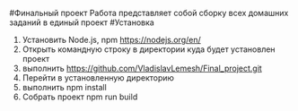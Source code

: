 #Финальный проект
Работа представляет собой сборку всех домашних заданий в единый проект
#Установка


1. Установить Node.js, npm https://nodejs.org/en/
2. Открыть командную строку в директории куда будет установлен проект
3. выполнить https://github.com/VladislavLemesh/Final_project.git
4. Перейти в установленную директорию
5. выполнить npm install
6. Собрать проект npm run build